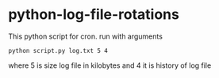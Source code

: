 # python-log-file-rotations
This python script for cron. run with arguments 

<code>python script.py log.txt 5 4</code>

where 5 is size log file in kilobytes
and 4 it is history of log file
